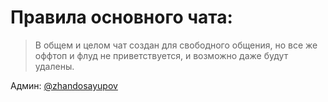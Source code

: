 # Правила основного чата: 

> В общем и целом чат создан для свободного общения, но все же оффтоп и флуд не приветствуется, и возможно даже будут удалены.

Админ: [@zhandosayupov](t.me/zhandosayupov)
